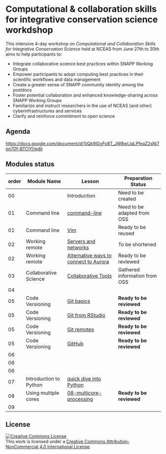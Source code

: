 # Computational & collaboration skills for integrative conservation science workdshop

This intensive 4-day workshop on *Computational and Collaboration Skills for Integrative Conservation Science* held at NCEAS from June 27th to 30th aims to help participants to:

* Integrate collaborative science best practices within SNAPP Working Groups
* Empower participants to adopt computing best practices in their scientific workflows and data management
* Create a greater sense of SNAPP community identity among the postdocs
* Foster potential collaboration and enhanced knowledge-sharing across SNAPP Working Groups
* Familiarize and instruct researchers in the use of NCEAS (and other) cyberinfrastructures and services
* Clarify and reinforce commitment to open science
 
 
## Agenda 

https://docs.google.com/document/d/1iiQk9lGyFo8T_JW8wLIaLPfeaZ2sNi7pn7Df-BTClYI/edit

## Modules status

order  |  Module Name  |  Lesson  |  Preparation Status
------ |  -----------  |  -------- |  ------------------ 
00     |   |  Introduction  | Need to be created
01  | Command line  |  [command-line](01-command-line/1-command-line.md)  |  Need to be adapted from OSS 
01  | Command line  |  [Vim](01-command-line/2-vim.md) |  Ready to be reused    
02  | Working remote | [Servers and networks](02-working-remote/1-servers-and-networks.md)  |  To be shortened
02  | Working remote | [Alternative ways to connect to Aurora](02-working-remote/2-working-remote-overview.md) |Ready to be reviewed
03  | Collaborative Science | [Collaborative Tools](00-collaborative-tools/virtual-collaboration.md) | Gathered information from OSS
04  | 
05  | Code Versioning  | [Git basics](05-code-versioning/1-code-versioning-basics.md) | **Ready to be reviewed**
05  | Code Versioning  | [Git from RStudio](05-code-versioning/2-getting-started-with-git-in-RStudio.md) | **Ready to be reviewed**
05  | Code Versioning  | [Git remotes](05-code-versioning/3-code-versioning-remote.md) | **Ready to be reviewed**
05  | Code Versioning  | [GitHub](05-code-versioning/4-github.md) | **Ready to be reviewed**
06  |
06  |
06  | 
07  | Introduction to Python | [quick dive into Python](07-intro_Python/1-quick-dive-into-python.md)
08  |  Using multiple cores | [08-multicore-processing](08-multicore-processing/1-multiprocessing-tools.md) | **Ready to be reviewed**
09  | 
 

## License
<a rel="license" href="http://creativecommons.org/licenses/by-nc/4.0/"><img alt="Creative Commons License" style="border-width:0" src="https://i.creativecommons.org/l/by-nc/4.0/88x31.png" /></a><br />This work is licensed under a <a rel="license" href="http://creativecommons.org/licenses/by-nc/4.0/">Creative Commons Attribution-NonCommercial 4.0 International License</a>.



   
  

